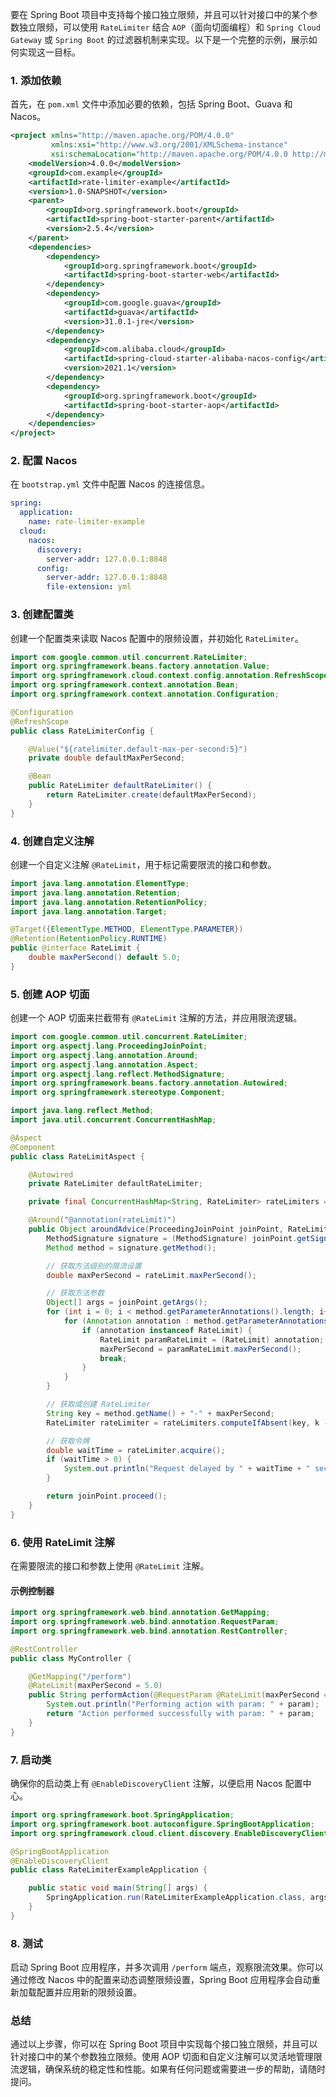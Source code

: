 要在 Spring Boot 项目中支持每个接口独立限频，并且可以针对接口中的某个参数独立限频，可以使用 `RateLimiter` 结合 `AOP`（面向切面编程）和 `Spring Cloud Gateway` 或 `Spring Boot` 的过滤器机制来实现。以下是一个完整的示例，展示如何实现这一目标。

### 1. 添加依赖

首先，在 `pom.xml` 文件中添加必要的依赖，包括 Spring Boot、Guava 和 Nacos。

```xml
<project xmlns="http://maven.apache.org/POM/4.0.0"
         xmlns:xsi="http://www.w3.org/2001/XMLSchema-instance"
         xsi:schemaLocation="http://maven.apache.org/POM/4.0.0 http://maven.apache.org/xsd/maven-4.0.0.xsd">
    <modelVersion>4.0.0</modelVersion>
    <groupId>com.example</groupId>
    <artifactId>rate-limiter-example</artifactId>
    <version>1.0-SNAPSHOT</version>
    <parent>
        <groupId>org.springframework.boot</groupId>
        <artifactId>spring-boot-starter-parent</artifactId>
        <version>2.5.4</version>
    </parent>
    <dependencies>
        <dependency>
            <groupId>org.springframework.boot</groupId>
            <artifactId>spring-boot-starter-web</artifactId>
        </dependency>
        <dependency>
            <groupId>com.google.guava</groupId>
            <artifactId>guava</artifactId>
            <version>31.0.1-jre</version>
        </dependency>
        <dependency>
            <groupId>com.alibaba.cloud</groupId>
            <artifactId>spring-cloud-starter-alibaba-nacos-config</artifactId>
            <version>2021.1</version>
        </dependency>
        <dependency>
            <groupId>org.springframework.boot</groupId>
            <artifactId>spring-boot-starter-aop</artifactId>
        </dependency>
    </dependencies>
</project>
```

### 2. 配置 Nacos

在 `bootstrap.yml` 文件中配置 Nacos 的连接信息。

```yaml
spring:
  application:
    name: rate-limiter-example
  cloud:
    nacos:
      discovery:
        server-addr: 127.0.0.1:8848
      config:
        server-addr: 127.0.0.1:8848
        file-extension: yml
```

### 3. 创建配置类

创建一个配置类来读取 Nacos 配置中的限频设置，并初始化 `RateLimiter`。

```java
import com.google.common.util.concurrent.RateLimiter;
import org.springframework.beans.factory.annotation.Value;
import org.springframework.cloud.context.config.annotation.RefreshScope;
import org.springframework.context.annotation.Bean;
import org.springframework.context.annotation.Configuration;

@Configuration
@RefreshScope
public class RateLimiterConfig {

    @Value("${ratelimiter.default-max-per-second:5}")
    private double defaultMaxPerSecond;

    @Bean
    public RateLimiter defaultRateLimiter() {
        return RateLimiter.create(defaultMaxPerSecond);
    }
}
```

### 4. 创建自定义注解

创建一个自定义注解 `@RateLimit`，用于标记需要限流的接口和参数。

```java
import java.lang.annotation.ElementType;
import java.lang.annotation.Retention;
import java.lang.annotation.RetentionPolicy;
import java.lang.annotation.Target;

@Target({ElementType.METHOD, ElementType.PARAMETER})
@Retention(RetentionPolicy.RUNTIME)
public @interface RateLimit {
    double maxPerSecond() default 5.0;
}
```

### 5. 创建 AOP 切面

创建一个 AOP 切面来拦截带有 `@RateLimit` 注解的方法，并应用限流逻辑。

```java
import com.google.common.util.concurrent.RateLimiter;
import org.aspectj.lang.ProceedingJoinPoint;
import org.aspectj.lang.annotation.Around;
import org.aspectj.lang.annotation.Aspect;
import org.aspectj.lang.reflect.MethodSignature;
import org.springframework.beans.factory.annotation.Autowired;
import org.springframework.stereotype.Component;

import java.lang.reflect.Method;
import java.util.concurrent.ConcurrentHashMap;

@Aspect
@Component
public class RateLimitAspect {

    @Autowired
    private RateLimiter defaultRateLimiter;

    private final ConcurrentHashMap<String, RateLimiter> rateLimiters = new ConcurrentHashMap<>();

    @Around("@annotation(rateLimit)")
    public Object aroundAdvice(ProceedingJoinPoint joinPoint, RateLimit rateLimit) throws Throwable {
        MethodSignature signature = (MethodSignature) joinPoint.getSignature();
        Method method = signature.getMethod();

        // 获取方法级别的限流设置
        double maxPerSecond = rateLimit.maxPerSecond();

        // 获取方法参数
        Object[] args = joinPoint.getArgs();
        for (int i = 0; i < method.getParameterAnnotations().length; i++) {
            for (Annotation annotation : method.getParameterAnnotations()[i]) {
                if (annotation instanceof RateLimit) {
                    RateLimit paramRateLimit = (RateLimit) annotation;
                    maxPerSecond = paramRateLimit.maxPerSecond();
                    break;
                }
            }
        }

        // 获取或创建 RateLimiter
        String key = method.getName() + "-" + maxPerSecond;
        RateLimiter rateLimiter = rateLimiters.computeIfAbsent(key, k -> RateLimiter.create(maxPerSecond));

        // 获取令牌
        double waitTime = rateLimiter.acquire();
        if (waitTime > 0) {
            System.out.println("Request delayed by " + waitTime + " seconds");
        }

        return joinPoint.proceed();
    }
}
```

### 6. 使用 RateLimit 注解

在需要限流的接口和参数上使用 `@RateLimit` 注解。

#### 示例控制器

```java
import org.springframework.web.bind.annotation.GetMapping;
import org.springframework.web.bind.annotation.RequestParam;
import org.springframework.web.bind.annotation.RestController;

@RestController
public class MyController {

    @GetMapping("/perform")
    @RateLimit(maxPerSecond = 5.0)
    public String performAction(@RequestParam @RateLimit(maxPerSecond = 2.0) String param) {
        System.out.println("Performing action with param: " + param);
        return "Action performed successfully with param: " + param;
    }
}
```

### 7. 启动类

确保你的启动类上有 `@EnableDiscoveryClient` 注解，以便启用 Nacos 配置中心。

```java
import org.springframework.boot.SpringApplication;
import org.springframework.boot.autoconfigure.SpringBootApplication;
import org.springframework.cloud.client.discovery.EnableDiscoveryClient;

@SpringBootApplication
@EnableDiscoveryClient
public class RateLimiterExampleApplication {

    public static void main(String[] args) {
        SpringApplication.run(RateLimiterExampleApplication.class, args);
    }
}
```

### 8. 测试

启动 Spring Boot 应用程序，并多次调用 `/perform` 端点，观察限流效果。你可以通过修改 Nacos 中的配置来动态调整限频设置，Spring Boot 应用程序会自动重新加载配置并应用新的限频设置。

### 总结

通过以上步骤，你可以在 Spring Boot 项目中实现每个接口独立限频，并且可以针对接口中的某个参数独立限频。使用 AOP 切面和自定义注解可以灵活地管理限流逻辑，确保系统的稳定性和性能。如果有任何问题或需要进一步的帮助，请随时提问。
